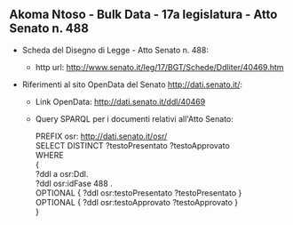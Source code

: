 ## Akoma Ntoso - Bulk Data - 17a legislatura - Atto Senato n. 488 ##

* Scheda del Disegno di Legge - Atto Senato n. 488:
	* http url: http://www.senato.it/leg/17/BGT/Schede/Ddliter/40469.htm

* Riferimenti al sito OpenData del Senato http://dati.senato.it/:
	* Link OpenData: http://dati.senato.it/ddl/40469
	* Query SPARQL per i documenti relativi all'Atto Senato:

        PREFIX osr: <http://dati.senato.it/osr/>  
		SELECT DISTINCT ?testoPresentato ?testoApprovato  
		WHERE  
		{  
		    ?ddl a osr:Ddl.  
		    ?ddl osr:idFase 488 .  
		    OPTIONAL { ?ddl osr:testoPresentato ?testoPresentato }  
		    OPTIONAL { ?ddl osr:testoApprovato ?testoApprovato }  
		}
		